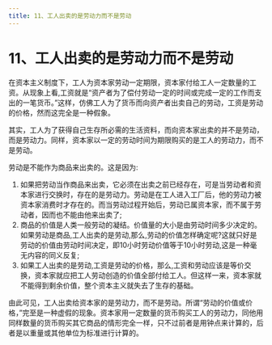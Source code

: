 ```yaml
---
title: 11、工人出卖的是劳动力而不是劳动
---
```

# 11、工人出卖的是劳动力而不是劳动

在资本主义制度下，工人为资本家劳动一定期限，资本家付给工人一定数量的工资。从现象上看,工资就是“资产者为了偿付劳动一定的时间或完成一定的工作而支出的一笔货币。”这样，仿佛工人为了货币而向资产者出卖自己的劳动，工资是劳动的价格，然而这完全是一种假象。

其实，工人为了获得自己生存所必需的生活资料，而向资本家出卖的并不是劳动，而是劳动力。同样，资本家以一定的劳动时间为期限购买的是工人的劳动力，而不是劳动。

劳动是不能作为商品来出卖的。这是因为:

1. 如果把劳动当作商品来出卖，它必须在出卖之前已经存在，可是当劳动者和资本家进行交换时，存在的是劳动力。劳动是在工人进入工厂后，他的劳动力被资本家消费时才存在的。而当劳动过程开始后，劳动已属资本家，而不属于劳动者，因而也不能由他来出卖了;
2. 商品的价值是人类一般劳动的凝结。价值量的大小是由劳动时间多少决定的。如果劳动是商品,工人出卖的是劳动,那么,劳动的价值怎样确定呢?这就只好是劳动的价值由劳动时间决定，即10小时劳动价值等于10小时劳动,这是一种毫无内容的同义反复;
3. 如果工人出卖的是劳动,工资是劳动的价格，那么,工资和劳动应该是等价交换，资本家就应把工人劳动创造的价值全部付给工人。但这样一来，资本家就不能得到剩余价值，整个资本主义就失去了生存的基础。

由此可见，工人出卖给资本家的是劳动力，而不是劳动。所谓“劳动的价值或价格，”完至是一种虚假的现象。资本家用一定数量的货币购买工人的劳动力，同他用同样数量的货币购买其它商品的情形完全一样，只不过前者是用钟点来计算的，后者是以重量或其他单位为标准进行计算的。

